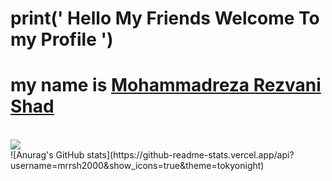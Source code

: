 # print(' Hello My Friends Welcome To my Profile ')
# my name is <a href="https://github.com/Mrrsh2000">Mohammadreza Rezvani Shad</a>
</br>
<a href="https://github.com/Mrrsh2000">
<img align="center" src="https://github-readme-stats.vercel.app/api/top-langs/?username=Mrrsh2000" />
</a>
</br>
![Anurag's GitHub stats](https://github-readme-stats.vercel.app/api?username=mrrsh2000&show_icons=true&theme=tokyonight)
